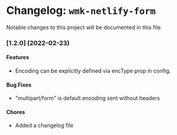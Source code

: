 # Changelog: `wmk-netlify-form`

Notable changes to this project will be documented in this file.

### [1.2.0] (2022-02-23)

#### Features

- Encoding can be explicitly defined via encType prop in config.

#### Bug Fixes

- "multipart/form" is default encoding sent without headers


#### Chores

- Added a changelog file
